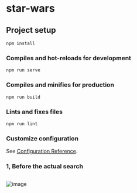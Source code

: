 # star-wars

## Project setup
```
npm install
```

### Compiles and hot-reloads for development
```
npm run serve
```

### Compiles and minifies for production
```
npm run build
```

### Lints and fixes files
```
npm run lint
```

### Customize configuration
See [Configuration Reference](https://cli.vuejs.org/config/).


### 1, Before the actual search
```

```

![image](https://user-images.githubusercontent.com/32029267/154693213-7dbc4e49-b794-43b1-89f3-3c018002f3b3.png)
